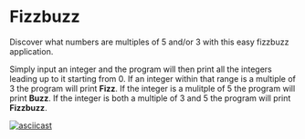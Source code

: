 # Fizzbuzz

Discover what numbers are multiples of 5 and/or 3 with this easy fizzbuzz application.

Simply input an integer and the program will then print all the integers leading up to it starting from 0. If an integer within that range is a multiple of 3 the program will print **Fizz**. If the integer is a mulitple of 5 the program will print **Buzz**. If the integer is both a multiple of 3 and 5 the program will print **Fizzbuzz**.

[![asciicast](https://asciinema.org/a/2Hj8122989aNWmrbYDNxpTQ9l.svg)](https://asciinema.org/a/2Hj8122989aNWmrbYDNxpTQ9l)

